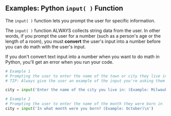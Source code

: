 ## Examples: Python `input( )` Function

The `input( )` function lets you prompt the user for specific information.

The `input( )` function ALWAYS collects string data from the user.  In other words, if you prompt the user for a number (such as a person's age or the length of a room), you must **convert** the user's input into a number before you can do math with the user's input.

If you don't convert text input into a number when you want to do math in Python, you'll get an error when you run your code.

```python
# Example 1
# Prompting the user to enter the name of the town or city they live in
# TIP: Always give the user an example of the input you're asking them for

city = input('Enter the name of the city you live in: (Example: Milwaukee)\n')

# Example 2
# Prompting the user to enter the name of the month they were born in
city = input('In what month were you born? (Example: October)\n')
```

